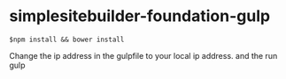 # simplesitebuilder-foundation-gulp

```
$npm install && bower install
```

Change the ip address in the gulpfile to your local ip address. and the run gulp
